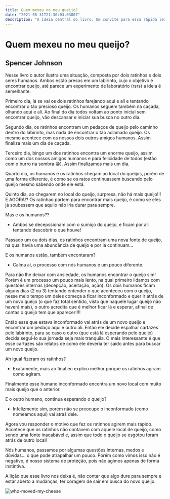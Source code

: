 ```yaml
---
title: Quem mexeu no meu queijo?
date: "2021-08-31T21:30:03.0300Z"
description: "A ideia central do livro. Um convite para essa rápida leitura, porém de valor inestimável"
---
```


# Quem mexeu no meu queijo?

## Spencer Johnson

Nesse livro o autor ilustra uma situação, composta por dois ratinhos e dois seres humanos. Ambos estão presos em um labirinto, cujo o objetivo é encontrar queijo, até parece um experimento de laboratório (rsrs) a ideia é semelhante.

Primeiro dia, lá se vai os dois ratinhos farejando aqui e ali e tentando encontrar o tão precioso queijo. Os humanos seguem também na caçada, olhando aqui e ali. Ao final do dia todos voltam ao ponto inicial sem encontrar queijo, vão descansar e iniciar sua busca no outro dia.

Segundo dia, os ratinhos encontram um pedaços de queijo pelo caminho dentro do labirinto, mas nada de encontrar o tão aclamado queijo. Os mesmo acontece com os nossos dois outros amigos humanos. Assim finaliza mais um dia de caçada.

Terceiro dia, bingo um dos ratinhos encontra um enorme queijo, assim como um dos nossos amigos humanos e para felicidade de todos (estão com o burro na sombra :grin:). Assim finalizamos mais um dia.

Quarto dia, os humanos e os ratinhos chegam ao local do queijos, porém de uma forma diferente, é como se os ratos continuassem buscando pelo queijo mesmo sabendo onde ele está.

Quinto dia, ao chegarem no local do queijo, surpresa, não há mais queijo!!! E AGORA!?
Os ratinhao partem para encontrar mais queijo, é como se eles já soubessem que aquilo não iria durar para sempre.

Mas e os humanos??

- Ambos se decepssionam com o sumiço do queijo, e ficam por ali tentando descobrir o que houve!

Passado um ou dois dias, os ratinhos encontram uma nova fonte de queijo, na qual havia uma abundância de queijo e por lá continuam...

E os humanos estão, também encontaram?

- Calma ai, o processo com nós humanos é um pouco diferente.

Para não lhe deixar com ansiedade, os humanos encontrar o queijo sim! Porém é um processo um pouco mais lento, na qual primeiro lidamos com questões internas (decepção, aceitação, ação). Os dois humanos ficam alguns dias (2 ou 3) tentando entender o que aconteceu com o queijo, nesse meio tempo um deles começa a ficar inconformado e quer ir atrás de um novo queijo (o que faz total sentido, visto que naquele lugar queijo não haverá mais), o outro acredita que é melhor ficar lá e esperar, afinal de contas o queijo tem que aparecer!!!!

Então esse que estava inconformado vai atrás de um novo queijo e encontrar um pedaço aqui e outro ali. Então ele decide espalhar cartazes pelo labirinto, para se caso o outro (que está lá esperando pelo queijo) decida seguí-lo sua jornada seja mais tranquila. O mais interessante é que esse cartazes são relatos de como ele deveria ter saído antes para buscar um novo queijo.

Ah igual fizeram os ratinhos?

- Exatamente, mais ao final eu explico melhor porque os ratinhos agiram como agiram.

Finalmente esse humano inconformado encontra um novo local com muito mais queijo que o anterior.

E o outro humano, continua esperando o queijo?

- Infelizmente sim, porém não se preocupe o inconformado (como nomeamos aqui) vai atraś dele.

Agora vou responder o motivo que fez os ratinhos agirem mais rápido. Acontece que os ratinhos não contavem com aquele local de queijo, como sendo uma fonte inacabável e, assim que todo o queijo se esgotou foram atrás de outro local!

Nós humanos, passamos por algumas questões internas, medos e dúvidas... o que pode atrapalhar um pouco. Porém como vimos isso não é negativo, é nosso sistema de proteção, pois não agimos apenas de forma instintiva.

A lição que esse livro nos deixa é, não contar que algo dure para sempre e estar aberto a mudanças, ter coragem de sair em busca do novo queijo.

![who-moved-my-cheese](/public/post-images/who-moved-my-cheese.jpg)
